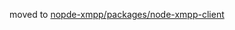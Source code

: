moved to [nopde-xmpp/packages/node-xmpp-client](https://github.com/node-xmpp/node-xmpp/tree/master/packages/node-xmpp-client)

